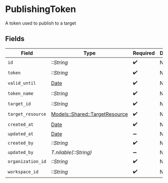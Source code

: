 # PublishingToken

A token used to publish to a target


## Fields

| Field                                                                   | Type                                                                    | Required                                                                | Description                                                             |
| ----------------------------------------------------------------------- | ----------------------------------------------------------------------- | ----------------------------------------------------------------------- | ----------------------------------------------------------------------- |
| `id`                                                                    | *::String*                                                              | :heavy_check_mark:                                                      | N/A                                                                     |
| `token`                                                                 | *::String*                                                              | :heavy_check_mark:                                                      | N/A                                                                     |
| `valid_until`                                                           | [Date](https://ruby-doc.org/stdlib-2.6.1/libdoc/date/rdoc/Date.html)    | :heavy_check_mark:                                                      | N/A                                                                     |
| `token_name`                                                            | *::String*                                                              | :heavy_check_mark:                                                      | N/A                                                                     |
| `target_id`                                                             | *::String*                                                              | :heavy_check_mark:                                                      | N/A                                                                     |
| `target_resource`                                                       | [Models::Shared::TargetResource](../../models/shared/targetresource.md) | :heavy_check_mark:                                                      | N/A                                                                     |
| `created_at`                                                            | [Date](https://ruby-doc.org/stdlib-2.6.1/libdoc/date/rdoc/Date.html)    | :heavy_check_mark:                                                      | N/A                                                                     |
| `updated_at`                                                            | [Date](https://ruby-doc.org/stdlib-2.6.1/libdoc/date/rdoc/Date.html)    | :heavy_minus_sign:                                                      | N/A                                                                     |
| `created_by`                                                            | *::String*                                                              | :heavy_check_mark:                                                      | N/A                                                                     |
| `updated_by`                                                            | *T.nilable(::String)*                                                   | :heavy_minus_sign:                                                      | N/A                                                                     |
| `organization_id`                                                       | *::String*                                                              | :heavy_check_mark:                                                      | N/A                                                                     |
| `workspace_id`                                                          | *::String*                                                              | :heavy_check_mark:                                                      | N/A                                                                     |
